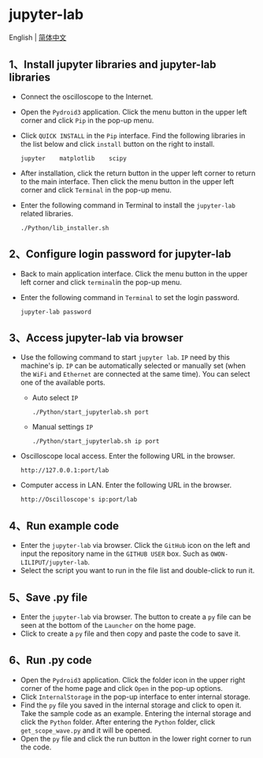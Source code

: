 # jupyter-lab

English | [简体中文](README.md)

## 1、Install jupyter libraries and jupyter-lab libraries

- Connect the oscilloscope to the Internet.

- Open the `Pydroid3` application. Click the menu button in the upper left corner and click `Pip` in the pop-up menu.

- Click `QUICK INSTALL` in the `Pip` interface. Find the following libraries in the list below and click `install`  button on the right to install.

  ```
  jupyter    matplotlib    scipy
  ```

- After installation, click the return button in the upper left corner to return to the main interface. Then click the menu button in the upper left corner and click `Terminal` in the pop-up menu.

- Enter the following command in Terminal to install the `jupyter-lab` related libraries.

  ```
  ./Python/lib_installer.sh
  ```



## 2、Configure login password for  jupyter-lab

- Back to main application interface. Click the menu button in the upper left corner and click `terminal`in the pop-up menu.

- Enter the following command in `Terminal` to set the login password.

  ```
  jupyter-lab password
  ```

  

## 3、Access jupyter-lab via browser

- Use the following command to start `jupyter lab`. `IP` need by this machine's ip. `IP` can be automatically selected or manually set (when the `WiFi` and `Ethernet` are connected at the same time). You can select one of the available ports.

  - Auto select `IP`

    ```
    ./Python/start_jupyterlab.sh port
    ```

  - Manual settings `IP`

    ```
    ./Python/start_jupyterlab.sh ip port
    ```

- Oscilloscope local access. Enter the following URL in the browser.

  ```
  http://127.0.0.1:port/lab
  ```

- Computer access in LAN. Enter the following URL in the browser.

  ```
  http://Oscilloscope's ip:port/lab
  ```

  

## 4、Run example code

- Enter the `jupyter-lab` via browser. Click the `GitHub` icon on the left and input the repository name in the `GITHUB USER` box. Such as `OWON-LILIPUT/jupyter-lab`.
- Select the script you want to run in the file list and double-click to run it.



## 5、Save .py file

- Enter the `jupyter-lab` via browser. The button to create a `py` file can be seen at the bottom of the `Launcher` on the home page.
- Click to create a `py` file and then copy and paste the code to save it.



## 6、Run .py code

- Open the `Pydroid3` application. Click the folder icon in the upper right corner of the home page and click `Open` in the pop-up options.
- Click `InternalStorage` in the pop-up interface to enter internal storage.
- Find the `py` file you saved in the internal storage and click to open it. Take the sample code as an example. Entering the internal storage and click the `Python` folder. After entering the `Python` folder, click `get_scope_wave.py` and it will be opened.
- Open the `py` file and click the run button in the lower right corner to run the code.
